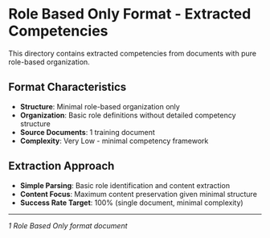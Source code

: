 # Role Based Only Format - Extracted Competencies

This directory contains extracted competencies from documents with pure role-based organization.

## Format Characteristics
- **Structure**: Minimal role-based organization only
- **Organization**: Basic role definitions without detailed competency structure
- **Source Documents**: 1 training document
- **Complexity**: Very Low - minimal competency framework

## Extraction Approach
- **Simple Parsing**: Basic role identification and content extraction  
- **Content Focus**: Maximum content preservation given minimal structure
- **Success Rate Target**: 100% (single document, minimal complexity)

---
*1 Role Based Only format document*
